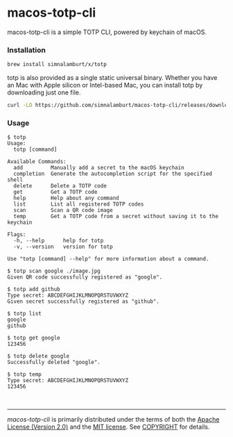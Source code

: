 macos-totp-cli
========
macos-totp-cli is a simple TOTP CLI, powered by keychain of macOS.

### Installation
```bash
brew install simnalamburt/x/totp
```

totp is also provided as a single static universal binary. Whether you have an
Mac with Apple silicon or Intel-based Mac, you can install totp by downloading
just one file.

```bash
curl -LO https://github.com/simnalamburt/macos-totp-cli/releases/download/v1.1.2/totp && chmod +x totp
```

### Usage
```console
$ totp
Usage:
  totp [command]

Available Commands:
  add         Manually add a secret to the macOS keychain
  completion  Generate the autocompletion script for the specified shell
  delete      Delete a TOTP code
  get         Get a TOTP code
  help        Help about any command
  list        List all registered TOTP codes
  scan        Scan a QR code image
  temp        Get a TOTP code from a secret without saving it to the keychain

Flags:
  -h, --help      help for totp
  -v, --version   version for totp

Use "totp [command] --help" for more information about a command.

$ totp scan google ./image.jpg
Given QR code successfully registered as "google".

$ totp add github
Type secret: ABCDEFGHIJKLMNOPQRSTUVWXYZ
Given secret successfully registered as "github".

$ totp list
google
github

$ totp get google
123456

$ totp delete google
Successfully deleted "google".

$ totp temp
Type secret: ABCDEFGHIJKLMNOPQRSTUVWXYZ
123456
```

&nbsp;

--------
*macos-totp-cli* is primarily distributed under the terms of both the [Apache
License (Version 2.0)] and the [MIT license]. See [COPYRIGHT] for details.

[MIT license]: LICENSE-MIT
[Apache License (Version 2.0)]: LICENSE-APACHE
[COPYRIGHT]: COPYRIGHT
